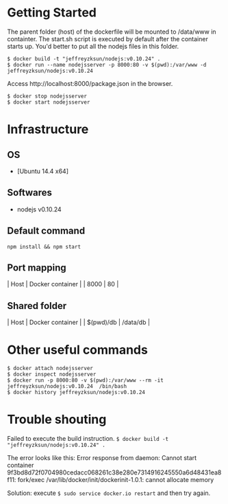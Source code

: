 Getting Started
====
The parent folder (host) of the dockerfile will be mounted to /data/www in containter. The start.sh script is executed by default after the container starts up. You'd better to put all the nodejs files in this folder.

	$ docker build -t "jeffreyzksun/nodejs:v0.10.24" .
	$ docker run --name nodejsserver -p 8000:80 -v $(pwd):/var/www -d jeffreyzksun/nodejs:v0.10.24
	
Access http://localhost:8000/package.json in the browser.

	$ docker stop nodejsserver
	$ docker start nodejsserver

Infrastructure
====
OS
----

- [Ubuntu 14.4 x64]

Softwares
----

- nodejs v0.10.24

Default command
----

	npm install && npm start

Port mapping
----

| Host   | Docker container | 
| 8000   | 80 				|

Shared folder
----
| Host   	| Docker container 	| 
| $(pwd)/db | /data/db 			|


Other useful commands
====

	$ docker attach nodejsserver
	$ docker inspect nodejsserver
	$ docker run -p 8000:80 -v $(pwd):/var/www --rm -it jeffreyzksun/nodejs:v0.10.24  /bin/bash 
	$ docker history jeffreyzksun/nodejs:v0.10.24
 
Trouble shouting
====
Failed to execute the build instruction. `$ docker build -t "jeffreyzksun/nodejs:v0.10.24" .`

The error looks like this: Error response from daemon: Cannot start container 9f3bd8d72f0704980cedacc068261c38e280e7314916245550a6d48431ea8f11: fork/exec /var/lib/docker/init/dockerinit-1.0.1: cannot allocate memory

Solution: execute `$ sudo service docker.io restart` and then try again.